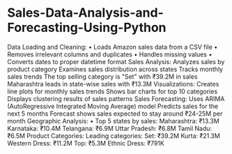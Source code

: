 # Sales-Data-Analysis-and-Forecasting-Using-Python
Data Loading and Cleaning:
 • Loads Amazon sales data from a CSV file
 • Removes irrelevant columns and duplicates
 • Handles missing values
 • Converts dates to proper datetime format
Sales Analysis:
Analyzes sales by product category
Examines sales distribution across states
Tracks monthly sales trends
The top selling category is "Set" with ₹39.2M in sales
Maharashtra leads in state-wise sales with ₹13.3M
Visualizations:
Creates line plots for monthly sales trends
Shows bar charts for top 10 categories
Displays clustering results of sales patterns
Sales Forecasting:
Uses ARIMA (AutoRegressive Integrated Moving Average) model
Predicts sales for the next 5 months
Forecast shows sales expected to stay around ₹24-25M per month
Geographic Analysis: 
 • Top 5 states by sales:
Maharashtra: ₹13.3M
Karnataka: ₹10.4M
Telangana: ₹6.9M
Uttar Pradesh: ₹6.8M
Tamil Nadu: ₹6.5M
Product Categories:
Leading categories:
Set: ₹39.2M
Kurta: ₹21.3M
Western Dress: ₹11.2M
Top: ₹5.3M
Ethnic Dress: ₹791K
